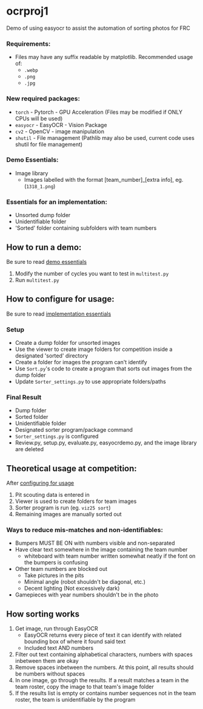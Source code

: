 # ocrproj1

Demo of using easyocr to assist the automation of sorting photos for FRC

### Requirements:
- Files may have any suffix readable by matplotlib. Recommended usage of:
    - ``.webp``
    - ``.png``
    - ``.jpg``

### New required packages:
- ``torch`` - Pytorch - GPU Acceleration (Files may be modified if ONLY CPUs will be used)
- ``easyocr`` - EasyOCR - Vision Package
- ``cv2`` - OpenCV - image manipulation
- ``shutil`` - File management (Pathlib may also be used, current code uses shutil for file management)

### Demo Essentials:
- Image library
    - Images labelled with the format [team_number]_[extra info], eg. (```1318_1.png```)

### Essentials for an implementation:
- Unsorted dump folder
- Unidentifiable folder
- 'Sorted' folder containing subfolders with team numbers

## How to run a demo:
Be sure to read [demo essentials](#demo-essentials)

1. Modify the number of cycles you want to test in ``multitest.py``
2. Run ``multitest.py``

## How to configure for usage:
Be sure to read [implementation essentials](#essentials-for-an-implementation)

### Setup
- Create a dump folder for unsorted images
- Use the viewer to create image folders for competition inside a designated 'sorted' directory
- Create a folder for images the program can't identify
- Use ``Sort.py``'s code to create a program that sorts out images from the dump folder
- Update ``Sorter_settings.py`` to use appropriate folders/paths

### Final Result
- Dump folder
- Sorted folder
- Unidentifiable folder
- Designated sorter program/package command
- ``Sorter_settings.py`` is configured
- Review.py, setup.py, evaluate.py, easyocrdemo.py, and the image library are deleted

## Theoretical usage at competition:
After [configuring for usage](#how-to-configure-for-usage)
1. Pit scouting data is entered in
2. Viewer is used to create folders for team images
3. Sorter program is run (eg. ``viz25 sort``)
4. Remaining images are manually sorted out

### Ways to reduce mis-matches and non-identifiables:
- Bumpers MUST BE ON with numbers visible and non-separated
- Have clear text somewhere in the image containing the team number
    - whiteboard with team number written somewhat neatly if the font on the bumpers is confusing
- Other team numbers are blocked out
    - Take pictures in the pits
    - Minimal angle (robot shouldn't be diagonal, etc.)
    - Decent lighting (Not excessively dark)
- Gamepieces with year numbers shouldn't be in the photo

## How sorting works
1. Get image, run through EasyOCR
    - EasyOCR returns every piece of text it can identify with related bounding box of where it found said text
    - Included text AND numbers
2. Filter out text containing alphabetical characters, numbers with spaces inbetween them are okay
3. Remove spaces inbetween the numbers. At this point, all results should be numbers without spaces
4. In one image, go through the results. If a result matches a team in the team roster, copy the image to that team's image folder
5. If the results list is empty or contains number sequences not in the team roster, the team is unidentifiable by the program

    
